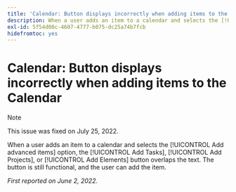 ```yaml
---
title: 'Calendar: Button displays incorrectly when adding items to the Calendar'
description: When a user adds an item to a calendar and selects the [!UICONTROL Add advanced items] option, the [!UICONTROL Add Tasks], [!UICONTROL Add Projects], or [!UICONTROL Add Elements] button overlaps the text. The button is still functional, and the user can add the item.
exl-id: 5f54d00c-4607-4777-b075-dc25a74b7fcb
hidefromtoc: yes
---
```

# Calendar: Button displays incorrectly when adding items to the Calendar

>[!NOTE]
>
>This issue was fixed on July 25, 2022.

When a user adds an item to a calendar and selects the [!UICONTROL Add advanced items] option, the [!UICONTROL Add Tasks], [!UICONTROL Add Projects], or [!UICONTROL Add Elements] button overlaps the text. The button is still functional, and the user can add the item.

_First reported on June 2, 2022._
